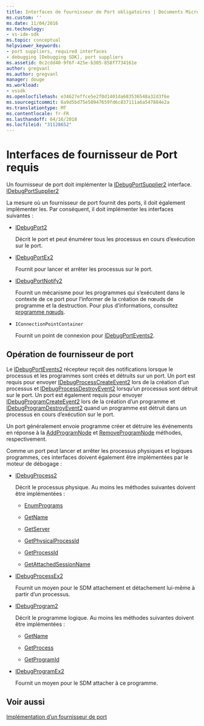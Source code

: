 ```yaml
---
title: Interfaces de fournisseur de Port obligatoires | Documents Microsoft
ms.custom: ''
ms.date: 11/04/2016
ms.technology:
- vs-ide-sdk
ms.topic: conceptual
helpviewer_keywords:
- port suppliers, required interfaces
- debugging [Debugging SDK], port suppliers
ms.assetid: 0c2cdd40-9f6f-425e-b305-858f7734161e
author: gregvanl
ms.author: gregvanl
manager: douge
ms.workload:
- vssdk
ms.openlocfilehash: e34627effce5e2f0d1401da683536548a32d3f6e
ms.sourcegitcommit: 6a9d5bd75e50947659fd6c837111a6a547884e2a
ms.translationtype: MT
ms.contentlocale: fr-FR
ms.lasthandoff: 04/16/2018
ms.locfileid: "31128652"
---
```

# <a name="required-port-supplier-interfaces"></a>Interfaces de fournisseur de Port requis
Un fournisseur de port doit implémenter la [IDebugPortSupplier2](../../extensibility/debugger/reference/idebugportsupplier2.md) interface.[ IDebugPortSupplier2](../../extensibility/debugger/reference/idebugportsupplier2.md)  
  
 La mesure où un fournisseur de port fournit des ports, il doit également implémenter les. Par conséquent, il doit implémenter les interfaces suivantes :  
  
-   [IDebugPort2](../../extensibility/debugger/reference/idebugport2.md)  
  
     Décrit le port et peut énumérer tous les processus en cours d’exécution sur le port.  
  
-   [IDebugPortEx2](../../extensibility/debugger/reference/idebugportex2.md)  
  
     Fournit pour lancer et arrêter les processus sur le port.  
  
-   [IDebugPortNotify2](../../extensibility/debugger/reference/idebugportnotify2.md)  
  
     Fournit un mécanisme pour les programmes qui s’exécutent dans le contexte de ce port pour l’informer de la création de nœuds de programme et la destruction. Pour plus d’informations, consultez [programme nœuds](../../extensibility/debugger/program-nodes.md).  
  
-   `IConnectionPointContainer`  
  
     Fournit un point de connexion pour [IDebugPortEvents2](../../extensibility/debugger/reference/idebugportevents2.md).  
  
## <a name="port-supplier-operation"></a>Opération de fournisseur de port  
 Le [IDebugPortEvents2](../../extensibility/debugger/reference/idebugportevents2.md) récepteur reçoit des notifications lorsque le processus et les programmes sont créés et détruits sur un port. Un port est requis pour envoyer [IDebugProcessCreateEvent2](../../extensibility/debugger/reference/idebugprocesscreateevent2.md) lors de la création d’un processus et [IDebugProcessDestroyEvent2](../../extensibility/debugger/reference/idebugprocessdestroyevent2.md) lorsqu’un processus sont détruit sur le port. Un port est également requis pour envoyer [IDebugProgramCreateEvent2](../../extensibility/debugger/reference/idebugprogramcreateevent2.md) lors de la création d’un programme et [IDebugProgramDestroyEvent2](../../extensibility/debugger/reference/idebugprogramdestroyevent2.md) quand un programme est détruit dans un processus en cours d’exécution sur le port.  
  
 Un port généralement envoie programme créer et détruire les événements en réponse à la [AddProgramNode](../../extensibility/debugger/reference/idebugportnotify2-addprogramnode.md) et [RemoveProgramNode](../../extensibility/debugger/reference/idebugportnotify2-removeprogramnode.md) méthodes, respectivement.  
  
 Comme un port peut lancer et arrêter les processus physiques et logiques programmes, ces interfaces doivent également être implémentées par le moteur de débogage :  
  
-   [IDebugProcess2](../../extensibility/debugger/reference/idebugprocess2.md)  
  
     Décrit le processus physique. Au moins les méthodes suivantes doivent être implémentées :  
  
    -   [EnumPrograms](../../extensibility/debugger/reference/idebugprocess2-enumprograms.md)  
  
    -   [GetName](../../extensibility/debugger/reference/idebugprocess2-getname.md)  
  
    -   [GetServer](../../extensibility/debugger/reference/idebugprocess2-getserver.md)  
  
    -   [GetPhysicalProcessId](../../extensibility/debugger/reference/idebugprocess2-getphysicalprocessid.md)  
  
    -   [GetProcessId](../../extensibility/debugger/reference/idebugprocess2-getprocessid.md)  
  
    -   [GetAttachedSessionName](../../extensibility/debugger/reference/idebugprocess2-getattachedsessionname.md)  
  
-   [IDebugProcessEx2](../../extensibility/debugger/reference/idebugprocessex2.md)  
  
     Fournit un moyen pour le SDM attachement et détachement lui-même à partir d’un processus.  
  
-   [IDebugProgram2](../../extensibility/debugger/reference/idebugprogram2.md)  
  
     Décrit le programme logique. Au moins les méthodes suivantes doivent être implémentées :  
  
    -   [GetName](../../extensibility/debugger/reference/idebugprogram2-getname.md)  
  
    -   [GetProcess](../../extensibility/debugger/reference/idebugprogram2-getprocess.md)  
  
    -   [GetProgramId](../../extensibility/debugger/reference/idebugprogram2-getprogramid.md)  
  
-   [IDebugProgramEx2](../../extensibility/debugger/reference/idebugprogramex2.md)  
  
     Fournit un moyen pour le SDM attacher à ce programme.  
  
## <a name="see-also"></a>Voir aussi  
 [Implémentation d’un fournisseur de port](../../extensibility/debugger/implementing-a-port-supplier.md)